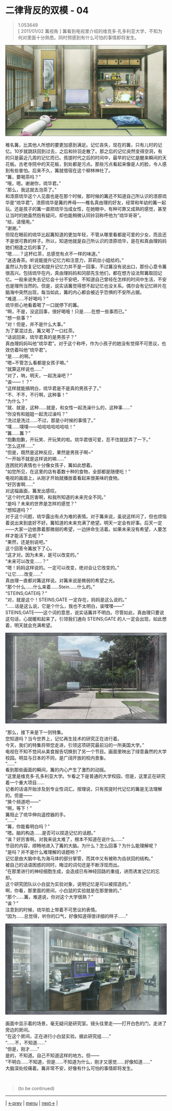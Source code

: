 # 二律背反的双模 - 04
> 1.053649  
> [ 2011/01/02 篝视角 ] 篝看到电视里介绍的维克多·孔多利亚大学，不知为何对里面十分熟悉。同时预感到有什么可怕的事情即将发生。  

![](../img/0097-1.png)

椎名篝，比其他人所想的要更加感到满足。记忆丧失，现在的篝，只有儿时的记忆。10岁就跳跃回到过去，之后和铃羽走散了。那之后的记忆突然变得空洞，有的只是最近几周的记忆而已。孩提时代之后的时间中，最早的记忆是醒来瞬间的天花板。古老寺院中的天花板，到处都是污点。那些污点看起来像是人的脸，令人感到有些害怕。后来不久，篝就借宿在这个柳林神社了。  
“篝，要喝茶吗？”  
“哦，嗯。谢谢你，琉华君。”  
“那么，我这就去泡茶了。”  
和漆原琉华这个人见面也是在那个时候，那时候的篝还不知道自己所认识的漆原琉华是“琉华君”。漆原琉华是篝的养母——椎名真由理的好友，经常和年幼的篝一起玩。还是孩子的篝一直把琉华当成女性，在她眼中，有种可靠又成熟的感觉，甚至让当时的她虽然抱有疑问，却也能稍微认同铃羽称呼他为“琉华哥哥”。  
“给，请慢用。”  
“谢谢。”  
但现在眼前的琉华比起篝知道的更加年轻，不管从哪里看都是可爱的少女，而且还不是很可靠的样子。所以，知道他就是自己所认识的漆原琉华，是在和真由理妈妈她们相逢之后的事了。  
“嗯……？这杯红茶，总感觉有点不一样的味道。”  
“迷迭香茶。听说能提升记忆力和注意力，菲莉丝小姐给的。”  
虽然认为恢复记忆和提升记忆力并不是一回事，不过篝没有说出口，那份心意令篝很高兴。包括琉华在内，真由理妈妈和冈部先生他们，都在想方设法帮篝取回记忆。一般来说失去记忆会十分不安吧，不知道自己曾经在怎样的时间中生活，不安也是理所当然的。但是，说实话篝觉得想不起记忆也没关系。偶尔会有记忆碎片在脑海中突然出现，每当如此，篝的内心都会被近乎恐惧的不安所占据。  
“难道……不好喝吗？”  
琉华担心地看着喝了一口就停下的篝。  
“啊，不是，没这回事，很好喝哦！只是……在想一些事而已。”  
“想一些事？”  
“对！但是，并不是什么大事。”  
为了蒙混过去，篝又喝了一口红茶。  
“话说回来，琉华君真的是男孩子？”  
真由理妈妈叫他“琉华君”。对于这个称呼，作为小孩子的她没有觉得不可思议，也效仿着叫他“琉华君”。  
“是……的啊。”  
“嗯~不管怎么看都是女孩子嘛。”  
“就算这样说也……”  
“对了，呐，明天，一起洗澡吧？”  
“诶——！？”  
“这样就能搞明白，琉华君是不是真的男孩子了。”  
“不、不不，不行啊，这种事！”  
“为什么？”  
“就、就是，这种……就是，和女性一起洗澡什么的，这种事……”  
“你没有和姐姐一起洗过澡吗？”  
“洗过是洗过……不过，那是小时候的事情了。”  
“噗……噗噗——哈哈哈哈哈哈哈！”  
“篝……篝？”  
“抱歉抱歉，开玩笑、开玩笑的啦。琉华君很可爱，忍不住就捉弄了一下。”  
“怎么这样……”  
“但是，既然是这种反应，果然是男孩子啊~”  
“一开始不就是这样说的嘛……”  
连困扰的表情也十分像女孩子，篝如此想着。  
“如您所见，在这里的店有着数十种的食物，全部都是随便吃！”  
电视的画面上，从刚才开始就播放着看起来很美味的食物。  
“好厉害啊……”  
对这幅画面，篝发出感叹。  
“这个时代真厉害啊，和我所知道的未来完全不同。”  
“是吗？未来的世界是怎样的感觉？”  
“想知道吗？”  
对于这个问题，琉华露出有点为难的表情。对于篝来说，虽说这样问了，但也烦恼着说出来到底好不好。篝知道的未来充满了绝望。明天一定会有好事。后天一定——大家一边依靠着那微弱的希望，一边拼命生活着。如果未来没有希望，人要怎样才能活下去呢？”  
“果然，还是别说吧。”  
这个回答令篝放下了心。  
“这才对。因为未来，是可以改变的。”  
“未来可以改变……？”  
“嗯！妈妈这样说的。一定可以改变，绝对会让它改变的。”  
“让它……改变……”  
真由理一直都对篝这样说。对篝来说是微弱的希望之光。  
“那个什么……什么来着……Stein……什么的。”  
“STEINS;GATE吗？”  
“对，就是这个！STEINS;GATE 一定存在，妈妈是这么说的。”  
“……话是这么说，它是个什么，我也不太明白，诶嘿嘿——”  
STEINS;GATE——这个词的意思，说实话篝并不明白。尽管如此，真由理只要说这句话，心就暖和起来了。引领我们通向 STEINS;GATE 的人一定会出现，如此想着，明天就会充满希望。  

![](../img/0097-2.png)

“那么，接下来是下一则特集。  
 您知道吗？当今世界上，记忆再生技术的研究正在进行着。  
 今天，我们的特集将带您走进，引领这项研究最前沿的一所美国大学。”  
电视在不知不觉间从美食报告切换到了另一个节目。画面里映出了绿意盎然的大学校园。明显与日本的不同，是广阔开放的校内景象。  
“……”  
看到那些画面的瞬间，篝的内心产生了激烈的动摇。  
“这里是维克多·孔多利亚大学。乍看之下是普通的大学校园，但是，这里正在研究着一个重大项目……  
记者的话语开始涉及到专业性词汇。按理说，只有孩提时代记忆的篝是无法理解的。但是——  
“换个频道吧——”  
“啊，等下！”  
篝阻止了琉华伸向遥控器的手。  
“……”  
“篝，你能看明白吗？”  
“嗯。脑的构造……是否可以捏造记忆的话题。”  
“诶？好厉害啊。对我来说太难了，根本不知道在说什么……”  
节目的内容，顺畅地进入了篝的大脑。为什么？怎么回事？为什么能理解呢？  
“是吗？并不是什么难理解的话题哟？”  
 记忆是由大脑中名为海马体的部分掌管，而其中又有被称为齿状回的结构。”  
被自己的话语困惑的同时，晦涩的词句还是不断浮现而出。  
“在那里进行的神经细胞生成，会造成已有神经回路的重组，进而诱发记忆的忘却。  
 这个研究团队以小白鼠为实验对象，说明记忆是可以被捏造的。”  
 啊，你看，那里面的房间，小白鼠的实验就是在那里做的。”  
“那个……篝，难道说，你对这个大学很熟？”  
“诶？”  
注意到的时候，琉华脸上带着不可思议的表情。  
“因为……总觉得，听你的口气，好像知道得很详细的样子……”  

![](../img/0097-3.png)

画面中显示着的场景，毫无疑问是研究室。镜头往里走——打开白色的门，走进了旁边的房间。  
“在这个房间，正在进行小白鼠实验。据此研究组……”  
“……不，不知道……”  
“但是，刚才……”  
是的，不知道。自己不知道这样的地方。但——  
“不明白……不知道，但是……不知道为什么，刚才又感觉……好像知道……”  
大脑深处绞痛着。篝非常不安，好像有什么可怕的事情即将发生。  


<br/>

> (to be continued)
---

| [←prev](./0096) | [menu](../) | [next→](./0098) |
